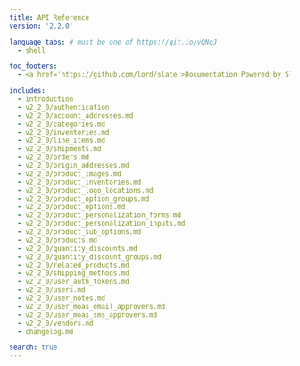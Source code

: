 ```yaml
---
title: API Reference
version: '2.2.0'

language_tabs: # must be one of https://git.io/vQNgJ
  - shell

toc_footers:
  - <a href='https://github.com/lord/slate'>Documentation Powered by Slate</a>

includes:
  - introduction
  - v2_2_0/authentication
  - v2_2_0/account_addresses.md
  - v2_2_0/categories.md
  - v2_2_0/inventories.md
  - v2_2_0/line_items.md
  - v2_2_0/shipments.md
  - v2_2_0/orders.md
  - v2_2_0/origin_addresses.md
  - v2_2_0/product_images.md
  - v2_2_0/product_inventories.md
  - v2_2_0/product_logo_locations.md
  - v2_2_0/product_option_groups.md
  - v2_2_0/product_options.md
  - v2_2_0/product_personalization_forms.md
  - v2_2_0/product_personalization_inputs.md
  - v2_2_0/product_sub_options.md
  - v2_2_0/products.md
  - v2_2_0/quantity_discounts.md
  - v2_2_0/quantity_discount_groups.md
  - v2_2_0/related_products.md
  - v2_2_0/shipping_methods.md
  - v2_2_0/user_auth_tokens.md
  - v2_2_0/users.md
  - v2_2_0/user_notes.md
  - v2_2_0/user_moas_email_approvers.md
  - v2_2_0/user_moas_sms_approvers.md
  - v2_2_0/vendors.md
  - changelog.md

search: true
---
```

